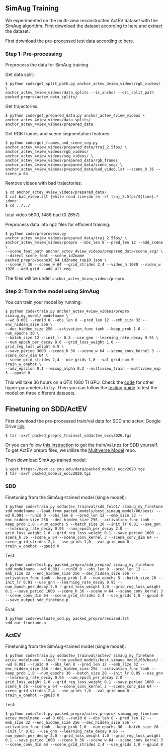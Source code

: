 ## SimAug Training
We experimented on the multi-view reconstructed ActEV dataset with the SimAug algorithm. First download the dataset according to [here](./README.md#dataset) and extract the dataset.

First download the pre-processed test data according to [here](./TESTING.md#single-future-trajectory-prediction).

### Step 1: Pre-processing
Preprocess the data for SimAug training.

Get data split:
```
$ python code/get_split_path.py anchor_actev_4view_videos/rgb_videos/ \
anchor_actev_4view_videos/data_splits --is_anchor --ori_split_path packed_prepro/actev_data_splits/
```

Get trajectories:
```
$ python code/get_prepared_data.py anchor_actev_4view_videos \
anchor_actev_4view_videos/data_splits/ anchor_actev_4view_videos/prepared_data
```

Get RGB frames and scene segmentation features:
```
$ python code/get_frames_and_scene_seg.py anchor_actev_4view_videos/prepared_data/traj_2.5fps/ \
anchor_actev_4view_videos/rgb_videos/ anchor_actev_4view_videos/seg_videos/ \
anchor_actev_4view_videos/prepared_data/rgb_frames anchor_actev_4view_videos/prepared_data/scene_seg/ \
anchor_actev_4view_videos/prepared_data/bad_video.lst --scene_h 36 --scene_w 64
```

Remove videos with bad trajectories:
```
$ cd anchor_actev_4view_videos/prepared_data/
$ cat bad_video.lst |while read line;do rm -rf traj_2.5fps/${line}.* ;done
$ cd ../../
```
total video 5600, 1488 bad (0.2657)

Preprocess data into npz files for efficient training:
```
$ python code/preprocess.py anchor_actev_4view_videos/prepared_data/traj_2.5fps/ \
anchor_actev_4view_videos/prepro --obs_len 8 --pred_len 12 --add_scene \
--scene_feat_path anchor_actev_4view_videos/prepared_data/scene_seg/ \
--direct_scene_feat --scene_id2name packed_prepro/scene36_64_id2name_top10.json \
--scene_h 36 --scene_w 64 --grid_strides 2,4 --video_h 1080 --video_w 1920 --add_grid --add_all_reg
```

The files will be under `anchor_actev_4view_videos/prepro`.

### Step 2: Train the model using SimAug
You can train your model by running:

```
$ python code/train.py anchor_actev_4view_videos/prepro simaug_my_model/ modelname \
--wd 0.001 --runId 0 --obs_len 8 --pred_len 12 --emb_size 32 --enc_hidden_size 256 \
--dec_hidden_size 256 --activation_func tanh --keep_prob 1.0 --num_epochs 30 \
--batch_size 12 --init_lr 0.3 --use_gnn --learning_rate_decay 0.95 \
--num_epoch_per_decay 8.0 --grid_loss_weight 1.0 --grid_reg_loss_weight 0.5 \
--save_period 3000 --scene_h 36 --scene_w 64 --scene_conv_kernel 3 --scene_conv_dim 64 \
--scene_grid_strides 2,4 --use_grids 1,0 --val_grid_num 0 --train_w_onehot \
--adv_epsilon 0.1 --mixup_alpha 0.2 --multiview_train --multiview_exp 3 --gpuid 0
```

This will take 36 hours on a GTX 1080 TI GPU. Check the [code](code/train.py) for other hyper-parameters to try. Then you can follow the [testing guide](TESTING.md) to test the model on three different datasets.


## Finetuning on SDD/ActEV

First download the pre-processed train/val data for SDD and actev:
Google Drive [link](https://drive.google.com/file/d/1U7--eOKdjrfwLk9uqgr6jcCsRoAF8YtS/view?usp=sharing)
```
$ tar -zxvf packed_prepro_trainval_sddactev_eccv2020.tgz
```

Or you can follow [this instruction](PREPRO.md) to get the train/val.npz for SDD yourself. To get ActEV prepro files, we utilize the [Multiverse Model](https://github.com/JunweiLiang/Multiverse/blob/master/TRAINING.md#step-1-preprocess) repo.

Then download SimAug-trained model:
```
$ wget https://next.cs.cmu.edu/data/packed_models_eccv2020.tgz
$ tar -zxvf packed_models_eccv2020.tgz
```

### SDD

Finetuning from the SimAug-trained model (single model):
```
$ python code/train.py sddactev_trainval/sdd_fold1/ simaug_my_finetune sdd_modelname --load_from packed_models/best_simaug_model/00/best/ --wd 0.001 --runId 0 --obs_len 8 --pred_len 12 --emb_size 32 --enc_hidden_size 256 --dec_hidden_size 256 --activation_func tanh --keep_prob 1.0 --num_epochs 5 --batch_size 20 --init_lr 0.01 --use_gnn --learning_rate_decay 0.95 --num_epoch_per_decay 2.0 --grid_loss_weight 1.0 --grid_reg_loss_weight 0.1 --save_period 1000 --scene_h 36 --scene_w 64 --scene_conv_kernel 3 --scene_conv_dim 64 --scene_grid_strides 2,4 --use_grids 1,0 --val_grid_num 0 --train_w_onehot --gpuid 0
```

Test:
```
$ python code/test.py packed_prepro/sdd_prepro/ simaug_my_finetune sdd_modelname --wd 0.001 --runId 0 --obs_len 8 --pred_len 12 --emb_size 32 --enc_hidden_size 256 --dec_hidden_size 256 --activation_func tanh --keep_prob 1.0 --num_epochs 5 --batch_size 20 --init_lr 0.01 --use_gnn --learning_rate_decay 0.95 --num_epoch_per_decay 2.0 --grid_loss_weight 1.0 --grid_reg_loss_weight 0.1 --save_period 1000 --scene_h 36 --scene_w 64 --scene_conv_kernel 3 --scene_conv_dim 64 --scene_grid_strides 2,4 --use_grids 1,0 --gpuid 0 --save_output sdd_finetune.p
```

Eval:
```
$ python code/evaluate_sdd.py packed_prepro/resized.lst sdd_out_finetune.p
```

### ActEV

Finetuning from the SimAug-trained model (single model):
```
$ python code/train.py sddactev_trainval/actev/ simaug_my_finetune actev_modelname --load_from packed_models/best_simaug_model/00/best/ --wd 0.001 --runId 0 --obs_len 8 --pred_len 12 --emb_size 32 --enc_hidden_size 256 --dec_hidden_size 256 --activation_func tanh --keep_prob 1.0 --num_epochs 30 --batch_size 20 --init_lr 0.05 --use_gnn --learning_rate_decay 0.95 --num_epoch_per_decay 2.0 --grid_loss_weight 1.0 --grid_reg_loss_weight 0.1 --save_period 1000 --scene_h 36 --scene_w 64 --scene_conv_kernel 3 --scene_conv_dim 64 --scene_grid_strides 2,4 --use_grids 1,0 --val_grid_num 0 --train_w_onehot --gpuid 0
```

Test:
```
$ python code/test.py packed_prepro/actev_prepro/ simaug_my_finetune actev_modelname --wd 0.001 --runId 0 --obs_len 8 --pred_len 12 --emb_size 32 --enc_hidden_size 256 --dec_hidden_size 256 --activation_func tanh --keep_prob 1.0 --num_epochs 30 --batch_size 20 --init_lr 0.05 --use_gnn --learning_rate_decay 0.95 --num_epoch_per_decay 2.0 --grid_loss_weight 1.0 --grid_reg_loss_weight 0.1 --save_period 1000 --scene_h 36 --scene_w 64 --scene_conv_kernel 3 --scene_conv_dim 64 --scene_grid_strides 2,4 --use_grids 1,0 --gpuid 0
```
